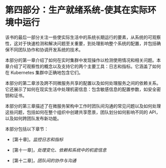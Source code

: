 # 第四部分：生产就绪系统-使其在实际环境中运行

该书的最后一部分关注一些使实际生活中的系统长期运行的要素，从系统的可观察性，这对于快速检测和解决问题至关重要，到处理影响整个系统的配置，并包括确保不同团队协作和协调开发系统的技术。

本部分的第一章介绍了如何在实时集群中发现操作以检测使用情况和相关问题。本章介绍了可观察性的概念以及支持它的两个主要工具：日志和指标。它涵盖了如何在 Kubernetes 集群中正确地包含它们。

本部分的第二章涉及跨不同微服务共享的配置以及如何处理服务之间的依赖关系。它还展示了如何在现实生活中处理机密信息：包含敏感信息的配置参数，如安全密钥和证书。

本部分的第三章描述了在微服务架构中工作时团队间沟通的常见问题以及如何处理这些问题，包括如何在整个组织中创建共享愿景，团队划分如何影响不同的 API，以及如何跨团队发布新功能。

本部分包括以下章节：

+   [第十章]，*监控日志和指标*

+   [第十一章]，*处理变化、依赖和系统中的机密信息*

+   [第十二章]，*团队间的协作与沟通*
